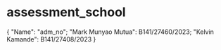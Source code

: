 # assessment_school

{
  "Name": "adm_no";
  "Mark Munyao Mutua": B141/27460/2023;
  "Kelvin Kamande": B141/27408/2023
}
